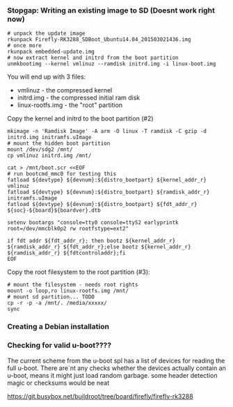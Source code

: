 ### Stopgap: Writing an existing image to SD (Doesnt work right now)

``` {.bash}
# unpack the update image
rkunpack Firefly-RK3288_SDBoot_Ubuntu14.04_201503021436.img
# once more
rkunpack embedded-update.img
# now extract kernel and initrd from the boot partition
unmkbootimg --kernel vmlinuz --ramdisk initrd.img -i linux-boot.img 
```

You will end up with 3 files:

-   vmlinuz - the compressed kernel
-   initrd.img - the compressed initial ram disk
-   linux-rootfs.img - the "root" partition

Copy the kernel and initrd to the boot partition (\#2)

``` {.bash}
mkimage -n 'Ramdisk Image' -A arm -O linux -T ramdisk -C gzip -d initrd.img initramfs.uImage
# mount the hidden boot partition
mount /dev/sdg2 /mnt/
cp vmlinuz initrd.img /mnt/

cat > /mnt/boot.scr <<EOF
# run bootcmd_mmc0 for testing this
fatload ${devtype} ${devnum}:${distro_bootpart} ${kernel_addr_r} vmlinuz
fatload ${devtype} ${devnum}:${distro_bootpart} ${ramdisk_addr_r} initramfs.uImage
fatload ${devtype} ${devnum}:${distro_bootpart} ${fdt_addr_r} ${soc}-${board}${boardver}.dtb

setenv bootargs "console=tty0 console=ttyS2 earlyprintk root=/dev/mmcblk0p2 rw rootfstype=ext2"

if fdt addr ${fdt_addr_r}; then bootz ${kernel_addr_r} ${ramdisk_addr_r} ${fdt_addr_r};else bootz ${kernel_addr_r} ${ramdisk_addr_r} ${fdtcontroladdr};fi
EOF
```

Copy the root filesystem to the root partition (\#3):

``` {.bash}
# mount the filesystem - needs root rights
mount -o loop,ro linux-rootfs.img /mnt/
# mount sd partition... TODO
cp -r -p -a /mnt/. /media/xxxxx/
sync
```

### Creating a Debian installation

### Checking for valid u-boot????

The current scheme from the u-boot spl has a list of devices for reading
the full u-boot. There are\`nt any checks whether the devices actually
contain an u-boot, means it might just load random garbage. some header
detection magic or checksums would be neat

https://git.busybox.net/buildroot/tree/board/firefly/firefly-rk3288

